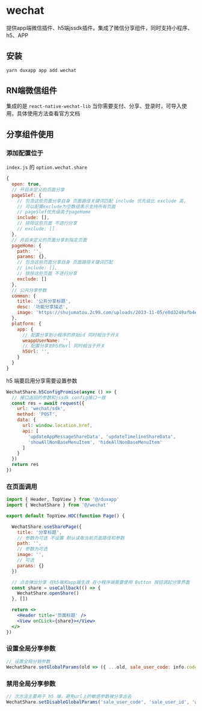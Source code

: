 # wechat
提供app端微信插件、h5端jssdk插件。集成了微信分享组件，同时支持小程序、h5、APP
## 安装

```bash
yarn duxapp app add wechat
```

## RN端微信组件

集成的是 `react-native-wechat-lib` 当你需要支付、分享、登录时，可导入使用，具体使用方法查看官方文档

## 分享组件使用

### 添加配置位于
`index.js` 的 `option.wechat.share`

```js
{
  open: true,
  // 开启未定义的页面分享
  pageSlef: {
    // 包含这些页面分享自身 页面路径关键词匹配 include 优先级比 exclude 高，
    // 可以配置exclude为空数组表示支持所有页面
    // pageSlef优先级高于pageHome
    include: [],
    // 排除这些页面 不进行分享
    // exclude: []
  },
  // 开启未定义的页面分享到指定页面
  pageHome: {
    path: '',
    params: {},
    // 包含这些页面分享自身 页面路径关键词匹配
    // include: [],
    // 排除这些页面 不进行分享
    exclude: []
  },
  // 公共分享参数
  common: {
    title: '公共分享标题',
    desc: '功能分享描述',
    image: 'https://shujumatou.2c99.com/uploads/2023-11-05/e8d3249afb4e0a55df34.png'
  },
  platform: {
    app: {
      // 配置分享到小程序的原始id 同时相当于开关
      weappUserName: '',
      // 配置分享到h5的url 同时相当于开关
      h5Url: '',
    }
  }
}
```

h5 端要启用分享需要设置参数

```jsx
WechatShare.h5ConfigPromise(async () => {
  // 接口返回的参数和jssdk config接口一致
  const res = await request({
    url: 'wechat/sdk',
    method: 'POST',
    data: {
      url: window.location.href,
      api: [
        'updateAppMessageShareData', 'updateTimelineShareData',
        'showAllNonBaseMenuItem', 'hideAllNonBaseMenuItem'
      ]
    }
  })
  return res
})
```

### 在页面调用

```jsx
import { Header, TopView } from '@/duxapp'
import { WechatShare } from '@/wechat'

export default TopView.HOC(function Page() {

  WechatShare.useSharePage({
    title: '分享标题',
    // 参数为可选 不设置 默认读取当前页面路径和参数
    path: '',
    // 参数为可选
    image: '',
    // 可选
    params: {}
  })

  // 点击弹出分享 在h5端和app端生效 在小程序端需要使用 Button 按钮调起分享界面
  const share = useCallback(() => {
    WechatShare.openShare()
  }, [])

  return <>
    <Header title='页面标题' />
    <View onCLick={share}></View>
  </>
})
```

### 设置全局分享参数

```jsx
// 设置全局分销参数
WechatShare.setGlobalParams(old => ({ ...old, sale_user_code: info.code }))
```
### 禁用全局分享参数

```jsx
// 次方法主要用于 h5 端，避免url上的敏感参数被分享出去
WechatShare.setDisableGlobalParams('sale_user_code', 'sale_user_id', 'wechat_code', 'toPage')
```
